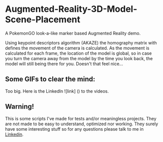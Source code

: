 # Augmented-Reality-3D-Model-Scene-Placement
A PokemonGO look-a-like marker based Augmented Reality demo.


Using keypoint descriptors algorithm (AKAZE) the homography matrix with defines the movement of the camera is calculated.
As the movement is calculated for each frame, the location of the model is global, so in case you turn the camera away from the model by the time you look back, the model will still being there for you. Doesn't that feel nice...

## Some GIFs to clear the mind:

Too big. Here is the Linkedln ![link] () to the videos.



## Warning!
This is some scripts I've made for tests and/or meaningless projects. They are not made to be easy to understand, optimized nor working. They surely have some interesting stuff so for any questions please talk to me in [Linkedin](https://www.linkedin.com/in/diego-bonilla-salvador/).


